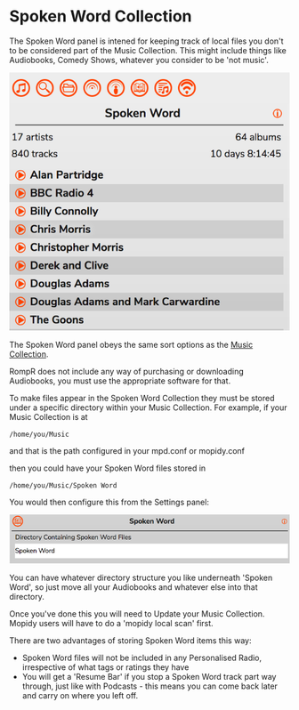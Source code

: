 # Spoken Word Collection

The Spoken Word panel is intened for keeping track of local files you don't to be considered part of the Music Collection. This might include things like Audiobooks, Comedy Shows, whatever you consider to be 'not music'.

![](images/spoken-word.png)

The Spoken Word panel obeys the same sort options as the [Music Collection](/RompR/Music-Collection).

RompR does not include any way of purchasing or downloading Audiobooks, you must use the appropriate software for that.

To make files appear in the Spoken Word Collection they must be stored under a specific directory within your Music Collection. For example, if your Music Collection is at

    /home/you/Music

and that is the path configured in your mpd.conf or mopidy.conf

then you could have your Spoken Word files stored in

    /home/you/Music/Spoken Word

You would then configure this from the Settings panel:

![](images/spokenword2.png)

You can have whatever directory structure you like underneath 'Spoken Word', so just move all your Audiobooks and whatever else into that directory.

Once you've done this you will need to Update your Music Collection. Mopidy users will have to do a 'mopidy local scan' first.

There are two advantages of storing Spoken Word items this way:

* Spoken Word files will not be included in any Personalised Radio, irrespective of what tags or ratings they have
* You will get a 'Resume Bar' if you stop a Spoken Word track part way through, just like with Podcasts - this means you can come back later and carry on where you left off.
